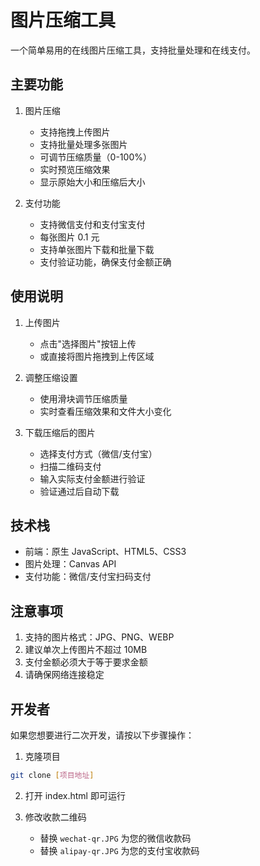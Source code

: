 # 图片压缩工具

一个简单易用的在线图片压缩工具，支持批量处理和在线支付。

## 主要功能

1. 图片压缩
   - 支持拖拽上传图片
   - 支持批量处理多张图片
   - 可调节压缩质量（0-100%）
   - 实时预览压缩效果
   - 显示原始大小和压缩后大小

2. 支付功能
   - 支持微信支付和支付宝支付
   - 每张图片 0.1 元
   - 支持单张图片下载和批量下载
   - 支付验证功能，确保支付金额正确

## 使用说明

1. 上传图片
   - 点击"选择图片"按钮上传
   - 或直接将图片拖拽到上传区域

2. 调整压缩设置
   - 使用滑块调节压缩质量
   - 实时查看压缩效果和文件大小变化

3. 下载压缩后的图片
   - 选择支付方式（微信/支付宝）
   - 扫描二维码支付
   - 输入实际支付金额进行验证
   - 验证通过后自动下载

## 技术栈

- 前端：原生 JavaScript、HTML5、CSS3
- 图片处理：Canvas API
- 支付功能：微信/支付宝扫码支付

## 注意事项

1. 支持的图片格式：JPG、PNG、WEBP
2. 建议单次上传图片不超过 10MB
3. 支付金额必须大于等于要求金额
4. 请确保网络连接稳定

## 开发者

如果您想要进行二次开发，请按以下步骤操作：

1. 克隆项目
```bash
git clone [项目地址]
```

2. 打开 index.html 即可运行

3. 修改收款二维码
   - 替换 `wechat-qr.JPG` 为您的微信收款码
   - 替换 `alipay-qr.JPG` 为您的支付宝收款码